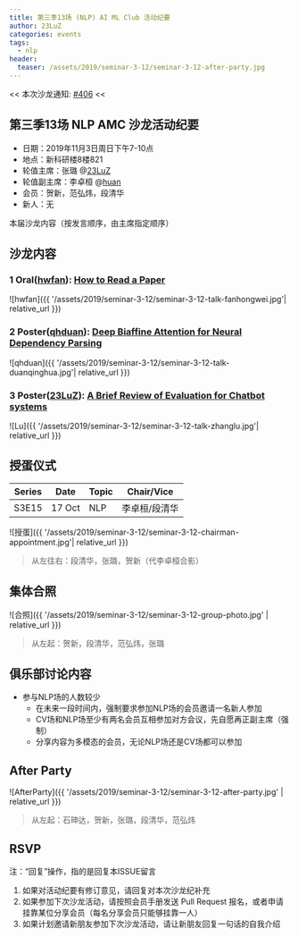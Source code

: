 ```yaml
---
title: 第三季13场 (NLP) AI ML Club 活动纪要
author: 23LuZ
categories: events
tags:
  - nlp
header:
  teaser: /assets/2019/seminar-3-12/seminar-3-12-after-party.jpg
---
```


<< 本次沙龙通知: [#406](https://github.com/BUPT/ai-ml.club/issues/406)  <<

## 第三季13场 NLP AMC 沙龙活动纪要

- 日期：2019年11月3日周日下午7-10点
- 地点：新科研楼8楼821
- 轮值主席：张璐 @[23LuZ](https://github.com/23LuZ)
- 轮值副主席：李卓桓 @[huan](https://github.com/huan)
- 会员：贺新，范弘炜，段清华
- 新人：无

本届沙龙内容（按发言顺序，由主席指定顺序）

## 沙龙内容

### 1 Oral([hwfan](https://github.com/hwfan)): [How to Read a Paper](https://www.computing.dcu.ie/~ray/teaching/CA485/notes/01_how_to_read_a_paper.pdf)

![hwfan]({{ '/assets/2019/seminar-3-12/seminar-3-12-talk-fanhongwei.jpg'| relative_url }})

### 2 Poster([qhduan](https://github.com/qhduan)): [Deep Biaffine Attention for Neural Dependency Parsing](https://arxiv.org/abs/1611.01734)

![qhduan]({{ '/assets/2019/seminar-3-12/seminar-3-12-talk-duanqinghua.jpg'| relative_url }})

### 3 Poster([23LuZ](https://github.com/23LuZ)): [A Brief Review of Evaluation for Chatbot systems](https://github.com/23LuZ/the-Evaluation-of-ChitChat-System/blob/master/%E5%88%9D%E6%80%BB%E7%BB%93_%E9%97%B2%E8%81%8A%E6%9C%BA%E5%99%A8%E4%BA%BA%E7%9A%84%E8%AF%84%E4%BB%B7%20the%20evaluation%20of%20the%20chitchat%20system.pdf)

![Lu]({{ '/assets/2019/seminar-3-12/seminar-3-12-talk-zhanglu.jpg'| relative_url }})

## 授蛋仪式

| Series | Date   | Topic | Chair/Vice    |
| ------ | ------ | ----- | ------------- |
| S3E15  | 17 Oct | NLP   | 李卓桓/段清华 |

![授蛋]({{ '/assets/2019/seminar-3-12/seminar-3-12-chairman-appointment.jpg'| relative_url }})

> 从左往右：段清华，张璐，贺新（代李卓桓合影）

## 集体合照

![合照]({{ '/assets/2019/seminar-3-12/seminar-3-12-group-photo.jpg' | relative_url }})

> 从左起：贺新，段清华，范弘炜，张璐

## 俱乐部讨论内容

- 参与NLP场的人数较少
  - 在未来一段时间内，强制要求参加NLP场的会员邀请一名新人参加
  - CV场和NLP场至少有两名会员互相参加对方会议，先自愿再正副主席（强制）
  - 分享内容为多模态的会员，无论NLP场还是CV场都可以参加

## After Party

![AfterParty]({{ '/assets/2019/seminar-3-12/seminar-3-12-after-party.jpg' | relative_url }})

> 从左起：石珅达，贺新，张璐，段清华，范弘炜

## RSVP

注：“回复”操作，指的是回复本ISSUE留言

1. 如果对活动纪要有修订意见，请回复对本次沙龙纪补充
2. 如果参加下次沙龙活动，请按照会员手册发送 Pull Request 报名，或者申请挂靠某位分享会员（每名分享会员只能够挂靠一人）
3. 如果计划邀请新朋友参加下次沙龙活动，请让新朋友回复一句话的自我介绍
